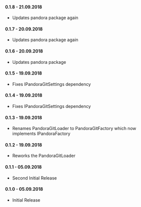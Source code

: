 #### 0.1.8 - 21.09.2018
* Updates pandora package again

#### 0.1.7 - 20.09.2018
* Updates pandora package again 

#### 0.1.6 - 20.09.2018
* Updates pandora package 

#### 0.1.5 - 19.09.2018
* Fixes IPandoraGitSettings dependency

#### 0.1.4 - 19.09.2018
* Fixes IPandoraGitSettings dependency

#### 0.1.3 - 19.09.2018
* Renames PandoraGitLoader to PandoraGitFactory which now implements IPandoraFactory

#### 0.1.2 - 19.09.2018
* Reworks the PandoraGitLoader

#### 0.1.1 - 05.09.2018
* Second Initial Release

#### 0.1.0 - 05.09.2018
* Initial Release
